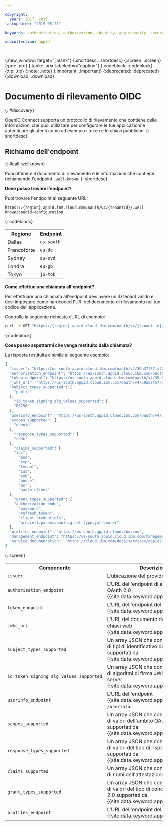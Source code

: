 ```yaml
---

copyright:
  years: 2017, 2019
lastupdated: "2019-05-21"

keywords: authentication, authorization, identity, app security, secure, discovery endpoint, oidc, public keys, tokens, well known endpoint

subcollection: appid

---
```


{:new_window: target="_blank"}
{:shortdesc: .shortdesc}
{:screen: .screen}
{:pre: .pre}
{:table: .aria-labeledby="caption"}
{:codeblock: .codeblock}
{:tip: .tip}
{:note: .note}
{:important: .important}
{:deprecated: .deprecated}
{:download: .download}


# Documento di rilevamento OIDC
{: #discovery}

OpenID Connect supporta un protocollo di rilevamento che contiene delle informazioni che puoi utilizzare per configurare le tue applicazioni e autenticare gli utenti come ad esempio i token e le chiavi pubbliche.
{: shortdesc}


## Richiamo dell'endpoint
{: #call-wellknown}

Puoi ottenere il documento di rilevamento e le informazioni che contiene richiamando l'endpoint `.well-known`.
{: shortdesc}


**Dove posso trovare l'endpoint?**

Puoi trovare l'endpoint al seguente URL:

```
https://{region}.appid.ibm.cloud.com/oauth/v4/{tenantId}/.well-known/openid-configuration
```
{: codeblock}

<table>
  <tr>
    <th>Regione</th>
    <th>Endpoint</th>
  </tr>
  <tr>
    <td>Dallas</td>
    <td><code>us-south</code></td>
  </tr>
  <tr>
    <td>Francoforte</td>
    <td><code>eu-de</code></td>
  </tr>
  <tr>
    <td>Sydney</td>
    <td><code>au-syd</code></td>
  </tr>
  <tr>
    <td>Londra</td>
    <td><code>eu-gb</code></td>
  </tr>
  <tr>
    <td>Tokyo</td>
    <td><code>jp-tok</code></td>
  </tr>
</table>



**Come effettuo una chiamata all'endpoint?**

Per effettuare una chiamata all'endpoint devi avere un ID tenant valido e devi impostare come hardcoded l'URI del documento di rilevamento nel tuo codice dell'applicazione.

Controlla la seguente richiesta cURL di esempio:

```bash
curl -X GET "https://{region}.appid.cloud.ibm.com/oauth/v4/{tenant-id}/.well-known/openid-configuration" -H "accept: application/json"
```
{:codeblock}

**Cosa posso aspettarmi che venga restituito dalla chiamata?**

La risposta restituita è simile al seguente esempio:

```bash
{
  "issuer": "https://us-south.appid.cloud.ibm.com/oauth/v4/39a37f57-a227-4bfe-a044-93b6e6060b61",
  "authorization_endpoint": "https://us-south.appid.cloud.ibm.com/oauth/v4/39a37f57-a227-4bfe-a044-93b6e6060b61/authorization",
  "token_endpoint": "https://us-south.appid.cloud.ibm.com/oauth/v4/39a37f57-a227-4bfe-a044-93b6e6060b61/token",
  "jwks_uri": "https://us-south.appid.cloud.ibm.com/oauth/v4/39a37f57-a227-4bfe-a044-93b6e6060b61/publickeys",
  "subject_types_supported": [
    "public"
  ],
    "id_token_signing_alg_values_supported": [
    "RS256"
  ],
  "userinfo_endpoint": "https://us-south.appid.cloud.ibm.com/oauth/v4/39a37f57-a227-4bfe-a044-93b6e6060b61/userinfo",
  "scopes_supported": [
    "openid"
  ],
    "response_types_supported": [
    "code"
  ],
    "claims_supported": [
    "iss",
      "aud",
      "exp",
      "tenant",
      "iat",
      "sub",
      "nonce",
      "amr",
      "oauth_client"
  ],
    "grant_types_supported": [
    "authorization_code",
      "password",
      "refresh_token",
      "client_credentials",
      "urn:ietf:params:oauth:grant-type:jwt-bearer"
  ],
  "profiles_endpoint": "https://us-south.appid.cloud.ibm.com",
  "management_endpoint": "https://us-south.appid.cloud.ibm.com/management/v4/39a37f57-a227-4bfe-a044-93b6e6060b61",
  "service_documentation": "https://cloud.ibm.com/docs/services/appid?topic=appid-getting-started#getting-started"
}
```
{: screen}

<table>
  <tr>
    <th> Componente </th>
    <th> Descrizione </th>
  </tr>
  <tr>
  <td><code>issuer</code></td>
  <td>L'ubicazione del provider OIDC.</td>
  </tr>
  <tr>
    <td><code>authorization_endpoint</code></td>
    <td>L'URL dell'endpoint di autorizzazione OAuth 2.0 {{site.data.keyword.appid_short_notm}}.</td>
  </tr>
  <tr>
    <td><code>token_endpoint</code></td>
    <td>L'URL dell'endpoint del token OAuth 2.0 {{site.data.keyword.appid_short_notm}}.</td>
  </tr>
  <tr>
    <td><code>jwks_uri</code></td>
    <td>L'URL del documento della serie di chiavi web {{site.data.keyword.appid_short_notm}}.</td>
  </tr>
  <tr>
    <td><code>subject_types_supported</code></td>
    <td>Un array JSON che contiene un elenco di tipi di identificativo dell'oggetto supportati da {{site.data.keyword.appid_short_notm}}.</td>
  </tr>
  <tr>
    <td><code>id_token_signing_alg_values_supported</code></td>
    <td>Un array JSON che contiene un elenco di algoritmi di firma JWS supportati dal server {{site.data.keyword.appid_short_notm}}.</td>
  </tr>
  <tr>
    <td><code>userinfo_endpoint</code></td>
    <td>L'URL dell'endpoint {{site.data.keyword.appid_short_notm}} <code>/userinfo</code>.</td>
  </tr>
  <tr>
    <td><code>scopes_supported</code></td>
    <td>Un array JSON che contiene un elenco di valori dell'ambito OAuth 2.0 supportati da {{site.data.keyword.appid_short_notm}}.</td>
  </tr>
  <tr>
    <td><code>response_types_supported</code></td>
    <td>Un array JSON che contiene un elenco di valori del tipo di risposta OAuth 2.0 supportati da {{site.data.keyword.appid_short_notm}}.</td>
  </tr>
  <tr>
    <td><code>claims_supported</code></td>
    <td>Un array JSON che contiene un elenco di nomi dell'attestazione.</td>
  </tr>
  <tr>
    <td><code>grant_types_supported</code></td>
    <td>Un array JSON che contiene un elenco di valori del tipo di concessione OAuth 2.0 supportati da {{site.data.keyword.appid_short_notm}}.</td>
  </tr>
  <tr>
    <td><code>profiles_endpoint</code></td>
    <td>L'URL dell'endpoint del profilo utente {{site.data.keyword.appid_short_notm}}.</td>
  </tr>
</table>


